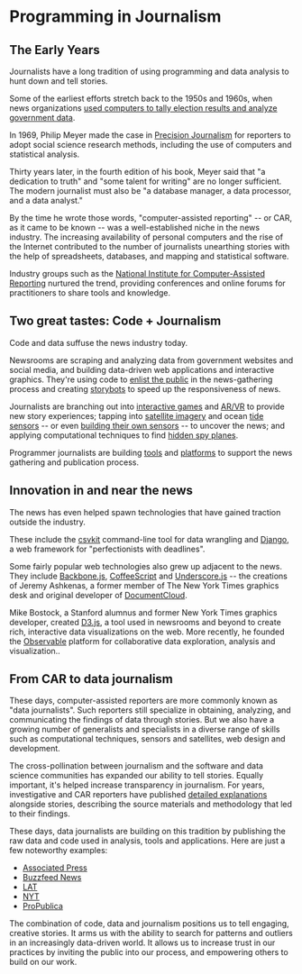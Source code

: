 # Programming in Journalism

## The Early Years

Journalists have a long tradition of using programming and data analysis to hunt down and tell stories.

Some of the earliest efforts stretch back to the 1950s and 1960s, when news organizations [used computers to tally election results and analyze government data](https://en.wikipedia.org/wiki/Computer-assisted_reporting#History_and_development).

In 1969, Philip Meyer made the case in [Precision Journalism][] for reporters to adopt social science research methods, including the use of computers and statistical analysis. 

Thirty years later, in the fourth edition of his book, Meyer said that "a dedication to truth" and "some talent for writing" are no longer sufficient. The modern journalist must also be "a database manager, a data processor, and a data analyst."

By the time he wrote those words, "computer-assisted reporting" -- or CAR, as it came to be known -- was a well-established niche in the news industry. The increasing availability of personal computers and the rise of the Internet contributed to the number of journalists unearthing stories with the help of spreadsheets, databases, and mapping and statistical software.

Industry groups such as the [National Institute for Computer-Assisted Reporting][] nurtured the trend, providing conferences and online forums for practitioners to share tools and knowledge.

[National Institute for Computer-Assisted Reporting]: https://www.ire.org/nicar

[Precision Journalism]: https://books.google.com/books?id=uUzT0M_lPbYC&printsec=frontcover#v=onepage&q&f=false

## Two great tastes: Code + Journalism
 
Code and data suffuse the news industry today. 

Newsrooms are scraping and analyzing data from government websites and social media, and building data-driven web applications and interactive graphics. They're using code to [enlist the public][] in the news-gathering process and creating [storybots][] to speed up the responsiveness of news.

Journalists are branching out into [interactive games][] and [AR/VR][] to provide new story experiences; tapping into [satellite imagery][] and ocean [tide sensors][] -- or even [building their own sensors][] -- to uncover the news; and applying computational techniques to find [hidden spy planes][].

Programmer journalists are building [tools][] and [platforms][] to support the news gathering and publication process.

[enlist the public]: https://www.theguardian.com/news/datablog/2009/jun/18/mps-expenses-houseofcommons
[storybots]: https://source.opennews.org/articles/how-break-news-while-you-sleep/
[interactive games]: https://projects.propublica.org/asylum/
[AR/VR]: https://docs.google.com/presentation/d/1-F_eyqTcKhXb6k2f3KzcwA_Wmy2QQkq39v5cUXTLTr8/present#slide=id.g356b11cd76_0_0
[hidden spy planes]: https://www.buzzfeednews.com/article/peteraldhous/hidden-spy-planes
[satellite imagery]: https://www.revealnews.org/article/who-is-the-wet-prince-of-bel-air-here-are-the-likely-culprits/
[tide sensors]: https://www.reuters.com/investigates/special-report/waters-edge-the-crisis-of-rising-sea-levels/#gauges-interactive
[building their own sensors]: https://current.org/2016/07/wnycs-latest-sensor-journalism-project-zeroes-in-on-heat-island-harlem/
[tools]: https://datasette.readthedocs.io/en/stable
[platforms]: https://www.documentcloud.org/

## Innovation in and near the news

The news has even helped spawn technologies that have gained traction outside the industry.

These include the [csvkit][] command-line tool for data wrangling and [Django][], a web framework for "perfectionists with deadlines".

Some fairly popular web technologies also grew up adjacent to the news. They include [Backbone.js][], [CoffeeScript][] and [Underscore.js][] -- the creations of Jeremy Ashkenas, a former member of The New York Times graphics desk and original developer of [DocumentCloud][]. 

Mike Bostock, a Stanford alumnus and former New York Times graphics developer, created [D3.js][], a tool used in newsrooms and beyond to create rich, interactive data visualizations on the web. More recently, he founded the [Observable][] platform for collaborative data exploration, analysis and visualization..

[csvkit]: https://csvkit.readthedocs.io/en/latest/
[Django]: https://www.djangoproject.com/
[Backbone.js]: https://backbonejs.org/
[CoffeeScript]: https://coffeescript.org/
[Underscore.js]: https://underscorejs.org/
[DocumentCloud]: https://www.documentcloud.org/
[D3.js]: https://d3js.org/
[Observable]: https://observablehq.com/

## From CAR to data journalism

These days, computer-assisted reporters are more commonly known as "data journalists". Such reporters still specialize in obtaining, analyzing, and communicating the findings of data through stories. But we also have a growing number of generalists and specialists in a diverse range of skills such as computational techniques, sensors and satellites, web design and development.

The cross-pollination between journalism and the software and data science communities has expanded our ability to tell stories. Equally important, it's helped increase transparency in journalism. For years, investigative and CAR reporters have published [detailed explanations][] alongside stories, describing the source materials and methodology that led to their findings. 

These days, data journalists are building on this tradition by publishing the raw data and code used in analysis, tools and applications. Here are just a few noteworthy examples:

* [Associated Press](https://github.com/associatedpress)
* [Buzzfeed News](https://github.com/buzzfeednews)
* [LAT](https://github.com/datadesk)
* [NYT](https://github.com/newsdev)
* [ProPublica](https://github.com/propublica)

The combination of code, data and journalism positions us to tell engaging, creative stories. It arms us with the ability to search for patterns and outliers in an increasingly data-driven world. It allows us to increase trust in our practices by inviting the public into our process, and empowering others to build on our work.

[detailed explanations]: https://www.revealnews.org/article/how-we-identified-lending-disparities-in-federal-mortgage-data/
